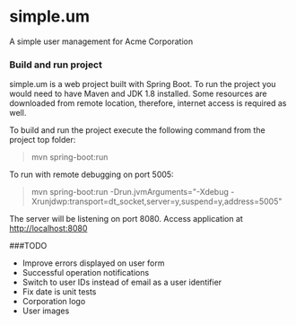 # simple.um
A simple user management for Acme Corporation


### Build and run project
simple.um is a web project built with Spring Boot. To run the project you would need to have Maven and JDK 1.8 installed. Some resources are downloaded from remote location, therefore, internet access is required as well.

To build and run the project execute the following command from the project top folder:
> mvn spring-boot:run

To run with remote debugging on port 5005:
> mvn spring-boot:run -Drun.jvmArguments="-Xdebug -Xrunjdwp:transport=dt_socket,server=y,suspend=y,address=5005"

The server will be listening on port 8080. Access application at <http://localhost:8080>

###TODO
* Improve errors displayed on user form
* Successful operation notifications
* Switch to user IDs instead of email as a user identifier
* Fix date is unit tests
* Corporation logo
* User images